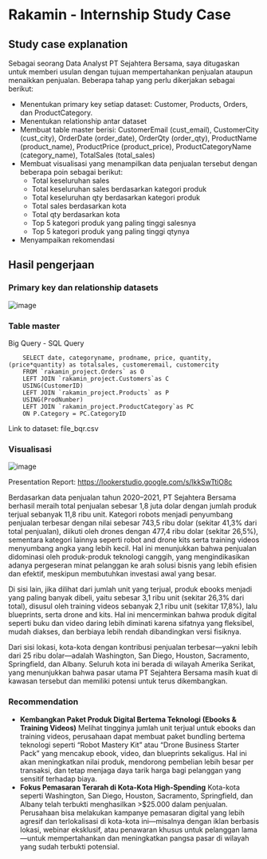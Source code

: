 # Rakamin - Internship Study Case
## Study case explanation

Sebagai seorang Data Analyst PT Sejahtera Bersama, saya ditugaskan untuk memberi usulan dengan tujuan mempertahankan penjualan ataupun menaikkan penjualan. Beberapa tahap yang perlu dikerjakan sebagai berikut:
- Menentukan primary key setiap dataset: Customer, Products, Orders, dan ProductCategory.
- Menentukan relationship antar dataset
- Membuat table master berisi: CustomerEmail (cust_email), CustomerCity (cust_city), OrderDate (order_date), OrderQty (order_qty), ProductName (product_name), ProductPrice (product_price), ProductCategoryName (category_name), TotalSales (total_sales)
- Membuat visualisasi yang menampilkan data penjualan tersebut dengan beberapa poin sebagai berikut:
    - Total keseluruhan sales
    - Total keseluruhan sales berdasarkan kategori produk
    - Total keseluruhan qty berdasarkan kategori produk
    - Total sales berdasarkan kota
    - Total qty berdasarkan kota
    - Top 5 kategori produk yang paling tinggi salesnya
    - Top 5 kategori produk yang paling tinggi qtynya
- Menyampaikan rekomendasi

## Hasil pengerjaan
### Primary key dan relationship datasets
![image](https://github.com/user-attachments/assets/7f47fbfa-f110-465e-aace-1986785c0b14)
### Table master
Big Query - SQL Query
```
    SELECT date, categoryname, prodname, price, quantity, (price*quantity) as totalsales, customeremail, customercity
    FROM `rakamin_project.Orders` as O
    LEFT JOIN `rakamin_project.Customers`as C
    USING(CustomerID)
    LEFT JOIN `rakamin_project.Products` as P
    USING(ProdNumber)
    LEFT JOIN `rakamin_project.ProductCategory`as PC
    ON P.Category = PC.CategoryID
```

Link to dataset: file_bqr.csv 
### Visualisasi
![image](https://github.com/user-attachments/assets/bf0d63c8-4fa1-4ef4-a88a-c22c45b3c720)

Presentation Report: https://lookerstudio.google.com/s/lkkSwTtiO8c

Berdasarkan data penjualan tahun 2020–2021, PT Sejahtera Bersama berhasil meraih total penjualan sebesar 1,8 juta dolar dengan jumlah produk terjual sebanyak 11,8 ribu unit. Kategori robots menjadi penyumbang penjualan terbesar dengan nilai sebesar 743,5 ribu dolar (sekitar 41,3% dari total penjualan), diikuti oleh drones dengan 477,4 ribu dolar (sekitar 26,5%), sementara kategori lainnya seperti robot and drone kits serta training videos menyumbang angka yang lebih kecil. Hal ini menunjukkan bahwa penjualan didominasi oleh produk-produk teknologi canggih, yang mengindikasikan adanya pergeseran minat pelanggan ke arah solusi bisnis yang lebih efisien dan efektif, meskipun membutuhkan investasi awal yang besar.

Di sisi lain, jika dilihat dari jumlah unit yang terjual, produk ebooks menjadi yang paling banyak dibeli, yaitu sebesar 3,1 ribu unit (sekitar 26,3% dari total), disusul oleh training videos sebanyak 2,1 ribu unit (sekitar 17,8%), lalu blueprints, serta drone and kits. Hal ini mencerminkan bahwa produk digital seperti buku dan video daring lebih diminati karena sifatnya yang fleksibel, mudah diakses, dan berbiaya lebih rendah dibandingkan versi fisiknya. 

Dari sisi lokasi, kota-kota dengan kontribusi penjualan terbesar—yakni lebih dari 25 ribu dolar—adalah Washington, San Diego, Houston, Sacramento, Springfield, dan Albany. Seluruh kota ini berada di wilayah Amerika Serikat, yang menunjukkan bahwa pasar utama PT Sejahtera Bersama masih kuat di kawasan tersebut dan memiliki potensi untuk terus dikembangkan.

### Recommendation
- **Kembangkan Paket Produk Digital Bertema Teknologi (Ebooks & Training Videos)**
Melihat tingginya jumlah unit terjual untuk ebooks dan training videos, perusahaan dapat membuat paket bundling bertema teknologi seperti “Robot Mastery Kit” atau “Drone Business Starter Pack” yang mencakup ebook, video, dan blueprints sekaligus. Hal ini akan meningkatkan nilai produk, mendorong pembelian lebih besar per transaksi, dan tetap menjaga daya tarik harga bagi pelanggan yang sensitif terhadap biaya.
- **Fokus Pemasaran Terarah di Kota-Kota High-Spending**
Kota-kota seperti Washington, San Diego, Houston, Sacramento, Springfield, dan Albany telah terbukti menghasilkan >$25.000 dalam penjualan. Perusahaan bisa melakukan kampanye pemasaran digital yang lebih agresif dan terlokalisasi di kota-kota ini—misalnya dengan iklan berbasis lokasi, webinar eksklusif, atau penawaran khusus untuk pelanggan lama—untuk mempertahankan dan meningkatkan pangsa pasar di wilayah yang sudah terbukti potensial.



